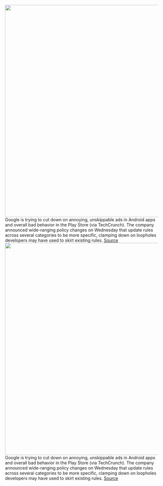 <img src='https://cdn.vox-cdn.com/thumbor/ujHofvMwXUtAFXTshMIFOOgYhes=/0x0:2040x1360/1200x800/filters:focal(857x517:1183x843)/cdn.vox-cdn.com/uploads/chorus_image/image/71184242/acastro_180427_1777_0001.0.jpg' width='700px' /><br/>
Google is trying to cut down on annoying, unskippable ads in Android apps and overall bad behavior in the Play Store (via TechCrunch). The company announced wide-ranging policy changes on Wednesday that update rules across several categories to be more specific, clamping down on loopholes developers may have used to skirt existing rules.
<a href='https://www.theverge.com/2022/7/28/23282447/google-android-play-store-policy-unskippable-ads-rules'> Source <a/><img src='https://cdn.vox-cdn.com/thumbor/ujHofvMwXUtAFXTshMIFOOgYhes=/0x0:2040x1360/1200x800/filters:focal(857x517:1183x843)/cdn.vox-cdn.com/uploads/chorus_image/image/71184242/acastro_180427_1777_0001.0.jpg' width='700px' /><br/>
Google is trying to cut down on annoying, unskippable ads in Android apps and overall bad behavior in the Play Store (via TechCrunch). The company announced wide-ranging policy changes on Wednesday that update rules across several categories to be more specific, clamping down on loopholes developers may have used to skirt existing rules.
<a href='https://www.theverge.com/2022/7/28/23282447/google-android-play-store-policy-unskippable-ads-rules'> Source <a/>